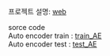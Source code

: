 프로젝트 설명: <a href = 'https://junhyun814.github.io/screw-air-compressor-PHM/'>web</a>

sorce code<br>
Auto encoder train : <a href = 'https://github.com/junhyun814/screw-air-compressor-PHM/blob/main/train_AE%20model.ipynb'>train_AE</a><br>
Auto encoder test : <a href = 'https://github.com/junhyun814/screw-air-compressor-PHM/blob/main/test_AE%20model.ipynb'>test_AE</a>
